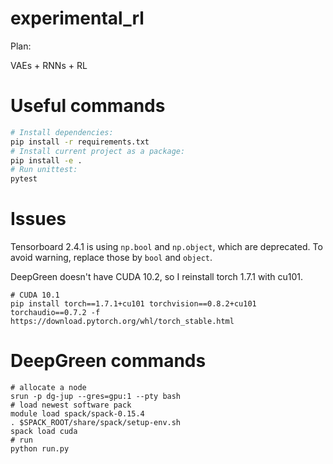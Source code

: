 # experimental_rl

Plan:

VAEs + RNNs + RL

# Useful commands

```bash
# Install dependencies:
pip install -r requirements.txt
# Install current project as a package:
pip install -e .
# Run unittest:
pytest
```

# Issues
Tensorboard 2.4.1 is using `np.bool` and `np.object`, which are deprecated. 
To avoid warning, replace those by `bool` and `object`.

DeepGreen doesn't have CUDA 10.2, so I reinstall torch 1.7.1 with cu101.
```
# CUDA 10.1
pip install torch==1.7.1+cu101 torchvision==0.8.2+cu101 torchaudio==0.7.2 -f https://download.pytorch.org/whl/torch_stable.html
```
# DeepGreen commands

```
# allocate a node
srun -p dg-jup --gres=gpu:1 --pty bash
# load newest software pack
module load spack/spack-0.15.4
. $SPACK_ROOT/share/spack/setup-env.sh
spack load cuda
# run
python run.py
```